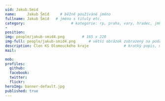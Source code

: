 ```yaml
---
uid: Jakub.Smid
name:     Jakub Šmíd     # běžně používáné jméno
fullname: Jakub Šmíd   # jméno s tituly etc.
category:                     # kategorie: rp, praha, vary, hradec, jmk, senat
- 
position:
img: people/jakub-smid4.png        # 165 x 220
img-full: people/jakub-smid4.png      # větší obrázek zobrazený na podrobném profilu
description: Člen KS Olomouckého kraje                # kratký popis, max 160 znaků
mail:

mob:   
profiles: 
  github: 
  facebook:      
  twitter:        
  flickr:       
heroImg: banner-default.jpg
published: true
---
```

